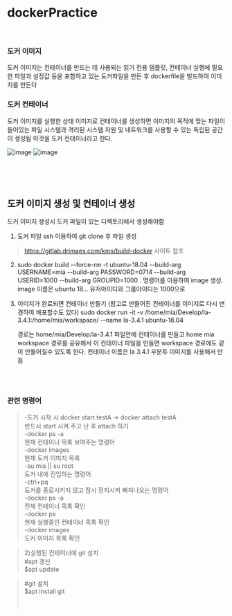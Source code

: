 # dockerPractice
<br>

### 도커 이미지  
도커 이미지는 컨테이너를 만드는 데 사용되는 읽기 전용 템플릿, 컨테이너 실행에 필요한 파일과 설정값 등을 포함하고 있는 도커파일을 만든 후 dockerfile을 빌드하여 이미지를 만든다


### 도커 컨테이너
도커 이미지를 실행한 상태
이미지로 컨테이너를 생성하면 이미지의 목적에 맞는 파일이 들어있는 파일 시스템과 격리된 시스템 자원 및 네트워크를 사용할 수 있는 독립된 공간이 생성됨
이것을 도커 컨테이너라고 한다.

![image](https://user-images.githubusercontent.com/80104121/210305597-70fa327c-159e-4c7a-a7ca-ddd50559d7d5.png)
![image](https://user-images.githubusercontent.com/80104121/210305671-f980e838-45ec-4b41-bdf5-c0bd9c1b2deb.png)

<br><br><br>

## 도커 이미지 생성 및 컨테이너 생성 

도커 이미지 생성시 도커 파일이 있는 디렉토리에서 생성해야함

1. 도커 파일 ssh 이용하여 git clone 후 파일 생성
> https://gitlab.drimaes.com/kms/build-docker 사이트 참조

2. sudo docker build --force-rm -t ubuntu-18.04 --build-arg USERNAME=mia --build-arg PASSWORD=0714 --build-arg USERID=1000 --build-arg GROUPID=1000 .
   명령어를 이용하여 image 생성. image 이름은 ubuntu 18... 유저아이디와 그룹아이디는 1000으로

3. 이미지가 완료되면 컨테이너 만들기 (참고로 만들어진 컨테이너를 이미지로 다시 변경하여 배포할수도 있다) 
   sudo docker run -it -v /home/mia/Develop/la-3.4.1:/home/mia/workspace/ --name la-3.4.1 ubuntu-18.04
   
   경로는 home/mia/Develop/la-3.4.1 파일안에 컨테이너를 만들고 home mia workspace 경로를 공유해서 이 컨테이너 파일을 만들면 workspace 경로에도 같이 만들어질수 있도록 한다. 컨테이너 이름은 la 3.4.1 우분투 이미지를 사용해서 만듬
   
 
 
 <br><br>
 
 


### 관련 명령어
> -도커 시작 시 docker start testA -> docker attach testA<br/>
반드시 start 시켜 주고 난 후 attach 하기<br/> 
-docker ps -a<br/> 
현재 컨테이너 목록 보여주는 명령어<br/> 
-docker images<br/> 
현재 도커 이미지 목록<br/> 
-su mia || su root<br/> 
도커 내에 진입하는 명령어<br/> 
-ctrl+pq<br/> 
도커를 종료시키지 않고 잠시 정지시켜 빠져나오는 명령어<br/> 
-docker ps -a<br/> 
전체 컨테이너 목록 확인<br/> 
-docker ps<br/> 
현재 실행중인 컨테이너 목록 확인<br/> 
-docker images<br/> 
도커 이미지 목록 확인 

> 2)실행된 컨테이너에 git 설치<br/>
#apt 갱신<br/>
$apt update<br/>  

> #git 설치<br/>
$apt install git<br/>
<br><br>  
   

